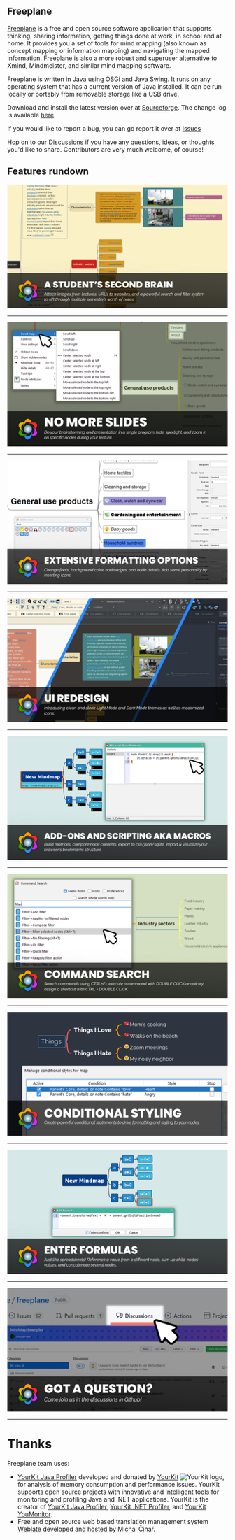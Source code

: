 ## Freeplane

[Freeplane](http://freeplane.sourceforge.net) is a free and open source software application that supports thinking, sharing information, getting things done at work, in school and at home.
It provides you a set of tools for mind mapping (also known as concept mapping or information mapping) and navigating the mapped information.
Freeplane is also a more robust and superuser alternative to Xmind, Mindmeister, and similar mind mapping software.

Freeplane is written in Java using OSGi and Java Swing.
It runs on any operating system that has a current version of Java installed.
It can be run locally or portably from removable storage like a USB drive.

Download and install the latest version over at [Sourceforge](https://sourceforge.net/projects/freeplane/files/).
The change log is available [here](https://www.freeplane.org/changelog). 

If you would like to report a bug, you can go report it over at [Issues](https://github.com/freeplane/freeplane/issues)

Hop on to our [Discussions](https://github.com/freeplane/freeplane/discussions) if you have any questions, ideas, or thoughts you'd like to share.
Contributors are very much welcome, of course!

## Features rundown

![student](images/a-students-second-brain.png ':size=600')

-------------

![slides](images/no-more-slides.png ':size=600')

-------------

![formatting](images/extensive-formatting-options.png ':size=600')

-------------

![UI](images/ui.png ':size=600')

-------------

![addons](images/add-ons-and-scripting-aka-macros.png ':size=600')

-------------

![command search](images/command-search.png ':size=600')

-------------

![styling](images/conditional-styling.png ':size=600')

-------------

![formulas](images/formulas.png ':size=600')

-------------

![discussions](images/discussions.png ':size=600')


-------------

# Thanks

Freeplane team uses:

* [YourKit Java Profiler](https://www.yourkit.com/overview/index.jsp) developed and donated by [YourKit](https://www.yourkit.com/company/index.jsp) <img src="https://www.yourkit.com/images/yklogo.png" alt="YourKit logo" height="14pt">, for analysis of memory consumption and performance issues. YourKit supports open source projects with innovative and intelligent tools for monitoring and profiling Java and .NET applications.
YourKit is the creator of <a href="https://www.yourkit.com/java/profiler/">YourKit Java Profiler</a>,
<a href="https://www.yourkit.com/.net/profiler/">YourKit .NET Profiler</a>,
and <a href="https://www.yourkit.com/youmonitor/">YourKit YouMonitor</a>.
* Free and open source web based translation management system [Weblate](https://weblate.org) developed and [hosted](https://hosted.weblate.org) by [Michal Čihař](https://cihar.com/).
